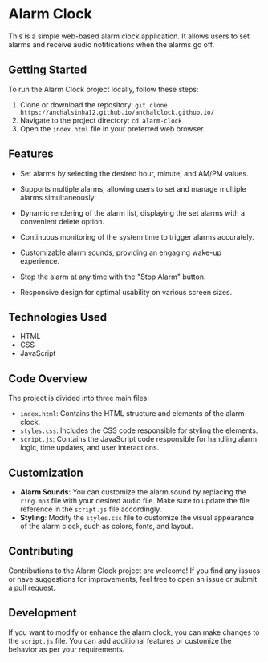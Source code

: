 # Alarm Clock

This is a simple web-based alarm clock application. It allows users to set alarms and receive audio notifications when the alarms go off.

## Getting Started

To run the Alarm Clock project locally, follow these steps:

1. Clone or download the repository: `git clone https://anchalsinha12.github.io/anchalclock.github.io/`
2. Navigate to the project directory: `cd alarm-clock`
3. Open the `index.html` file in your preferred web browser.

## Features

- Set alarms by selecting the desired hour, minute, and AM/PM values.

- Supports multiple alarms, allowing users to set and manage multiple alarms simultaneously.

- Dynamic rendering of the alarm list, displaying the set alarms with a convenient delete option.

- Continuous monitoring of the system time to trigger alarms accurately.

- Customizable alarm sounds, providing an engaging wake-up experience.

- Stop the alarm at any time with the "Stop Alarm" button.

- Responsive design for optimal usability on various screen sizes.

## Technologies Used

- HTML
- CSS
- JavaScript

## Code Overview

The project is divided into three main files:

- `index.html`: Contains the HTML structure and elements of the alarm clock.
- `styles.css`: Includes the CSS code responsible for styling the elements.
- `script.js`: Contains the JavaScript code responsible for handling alarm logic, time updates, and user interactions.

## Customization

- **Alarm Sounds**: You can customize the alarm sound by replacing the `ring.mp3` file with your desired audio file. Make sure to update the file reference in the `script.js` file accordingly.
- **Styling**: Modify the `styles.css` file to customize the visual appearance of the alarm clock, such as colors, fonts, and layout.

## Contributing

Contributions to the Alarm Clock project are welcome! If you find any issues or have suggestions for improvements, feel free to open an issue or submit a pull request.

## Development

If you want to modify or enhance the alarm clock, you can make changes to the `script.js` file. You can add additional features or customize the behavior as per your requirements.


